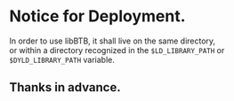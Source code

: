 # Notice for Deployment.

In order to use libBTB, it shall live on the same directory,
<br/>
or within a directory recognized in the `$LD_LIBRARY_PATH` or `$DYLD_LIBRARY_PATH` variable.

## Thanks in advance.